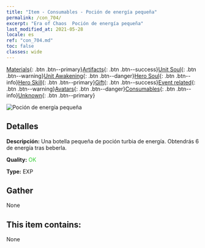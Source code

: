 ```yaml
---
title: "Item - Consumables - Poción de energía pequeña"
permalink: /con_704/
excerpt: "Era of Chaos  Poción de energía pequeña"
last_modified_at: 2021-05-28
locale: es
ref: "con_704.md"
toc: false
classes: wide
---
```

 [Materials](/ItemsES/){: .btn .btn--primary}[Artifacts](/ItemsES/Artifacts/){: .btn .btn--success}[Unit Soul](/ItemsES/UnitSoul/){: .btn .btn--warning}[Unit Awakening](/ItemsES/UnitAwakening/){: .btn .btn--danger}[Hero Soul](/ItemsES/HeroSoul/){: .btn .btn--info}[Hero Skill](/ItemsES/HeroSkill/){: .btn .btn--primary}[Gift](/ItemsES/Gift/){: .btn .btn--success}[Event related](/ItemsES/Events/){: .btn .btn--warning}[Avatars](/ItemsES/Avatars/){: .btn .btn--danger}[Consumables](/ItemsES/Consumables/){: .btn .btn--info}[Unknown](/ItemsES/Unknown/){: .btn .btn--primary}

 ![Poción de energía pequeña](/images/t/i_504.png)

## Detalles
 **Descripción:** Una botella pequeña de poción turbia de energía. Obtendrás 6 de energía tras beberla.

 **Quality:** <span style="color: #32CD32">OK</span>

 **Type:** EXP

## Gather

  None

## This item contains:

  None


